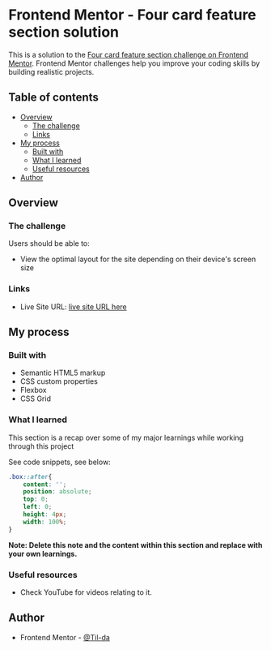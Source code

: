 # Frontend Mentor - Four card feature section solution

This is a solution to the [Four card feature section challenge on Frontend Mentor](https://www.frontendmentor.io/challenges/four-card-feature-section-weK1eFYK). Frontend Mentor challenges help you improve your coding skills by building realistic projects. 

## Table of contents

- [Overview](#overview)
  - [The challenge](#the-challenge)
  - [Links](#links)
- [My process](#my-process)
  - [Built with](#built-with)
  - [What I learned](#what-i-learned)
  - [Useful resources](#useful-resources)
- [Author](#author)


## Overview

### The challenge

Users should be able to:

- View the optimal layout for the site depending on their device's screen size


### Links

- Live Site URL: [live site URL here](https://67ee6eb76194e6e68f6f6c1c--melodic-druid-18687b.netlify.app/)

## My process

### Built with

- Semantic HTML5 markup
- CSS custom properties
- Flexbox
- CSS Grid

### What I learned

This section is a recap over some of my major learnings while working through this project

See code snippets, see below:

```css
.box::after{
    content: '';
    position: absolute;
    top: 0;
    left: 0;
    height: 4px;
    width: 100%;
}
```

**Note: Delete this note and the content within this section and replace with your own learnings.**

### Useful resources

- Check YouTube for videos relating to it.


## Author
- Frontend Mentor - [@Til-da](https://www.frontendmentor.io/profile/Til-da)

